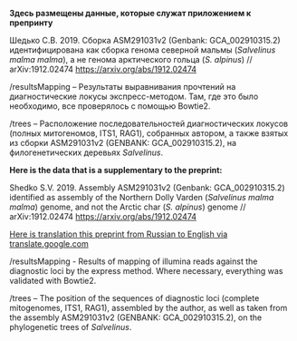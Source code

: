 **Здесь размещены данные, которые служат приложением к препринту**

Шедько С.В. 2019. Сборка ASM291031v2 (Genbank: GCA_002910315.2) идентифицирована как сборка генома северной мальмы (*Salvelinus malma malma*), а не генома арктического гольца (*S. alpinus*) // arXiv:1912.02474 
https://arxiv.org/abs/1912.02474

/resultsMapping – Результаты выравнивания прочтений на диагностические локусы экспресс-методом. Там, где это было необходимо, все проверялось с помощью Bowtie2.

/trees – Расположение последовательностей диагностических локусов (полных митогеномов, ITS1, RAG1), собранных автором, а также взятых из сборки ASM291031v2 (GENBANK: GCA_002910315.2), на филогенетических деревьях *Salvelinus*.





**Here is the data that is a supplementary to the preprint:**

Shedko S.V. 2019. Assembly ASM291031v2 (Genbank: GCA_002910315.2) identified as assembly of the Northern Dolly Varden (*Salvelinus malma malma*) genome, and not the Arctic char (*S. alpinus*) genome // arXiv:1912.02474
https://arxiv.org/abs/1912.02474
 
[Here is translation this preprint from Russian to English via translate.google.com](https://translate.google.com/translate?hl=ru&sl=ru&tl=en&u=https://arxiv.org/pdf/1912.02474.pdf) 

/resultsMapping - Results of mapping of illumina reads against the diagnostic loci by the express method. Where necessary, everything was validated with Bowtie2.

/trees – The position of the sequences of diagnostic loci (complete mitogenomes, ITS1, RAG1), assembled by the author, as well as taken from the assembly ASM291031v2 (GENBANK: GCA_002910315.2), on the phylogenetic trees of *Salvelinus*.

